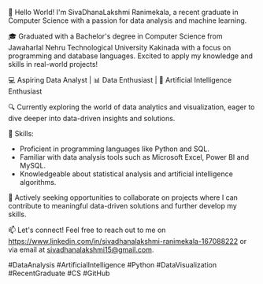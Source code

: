 👋 Hello World! I'm SivaDhanaLakshmi Ranimekala, a recent graduate in Computer Science with a passion for data analysis and machine learning.

🎓 Graduated with a Bachelor's degree in Computer Science from Jawaharlal Nehru Technological University Kakinada with a focus on programming and database languages. Excited to apply my knowledge and skills in real-world projects!

💻 Aspiring Data Analyst | 📊 Data Enthusiast | 🤖 Artificial Intelligence Enthusiast

🔍 Currently exploring the world of data analytics and visualization, eager to dive deeper into data-driven insights and solutions.

🌟 Skills:
- Proficient in programming languages like Python and SQL.
- Familiar with data analysis tools such as Microsoft Excel, Power BI and MySQL.
- Knowledgeable about statistical analysis and artificial intelligence algorithms.

🚀 Actively seeking opportunities to collaborate on projects where I can contribute to meaningful data-driven solutions and further develop my skills.

📫 Let's connect! Feel free to reach out to me on https://www.linkedin.com/in/sivadhanalakshmi-ranimekala-167088222 or via email at sivadhanalakshmi15@gmail.com.

#DataAnalysis #ArtificialIntelligence #Python #DataVisualization #RecentGraduate #CS #GitHub
